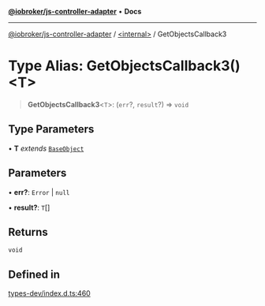 [**@iobroker/js-controller-adapter**](../../README.md) • **Docs**

***

[@iobroker/js-controller-adapter](../../globals.md) / [\<internal\>](../README.md) / GetObjectsCallback3

# Type Alias: GetObjectsCallback3()\<T\>

> **GetObjectsCallback3**\<`T`\>: (`err`?, `result`?) => `void`

## Type Parameters

• **T** *extends* [`BaseObject`](../interfaces/BaseObject.md)

## Parameters

• **err?**: `Error` \| `null`

• **result?**: `T`[]

## Returns

`void`

## Defined in

[types-dev/index.d.ts:460](https://github.com/ioBroker/ioBroker.js-controller/blob/51faba7cbec9601fb6a2f5142cb3a117e78ab588/packages/types-dev/index.d.ts#L460)
